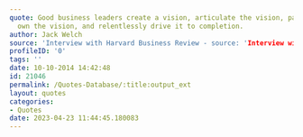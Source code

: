 ```yaml
---
quote: Good business leaders create a vision, articulate the vision, passionately
  own the vision, and relentlessly drive it to completion.
author: Jack Welch
source: 'Interview with Harvard Business Review - source: 'Interview with Harvard Business Review - https://hbr.org/2015/01/what-makes-a-great-leader'
profileID: '0'
tags: ''
date: 10-10-2014 14:42:48
id: 21046
permalink: /Quotes-Database/:title:output_ext
layout: quotes
categories:
- Quotes
date: 2023-04-23 11:44:45.180083
---
```

